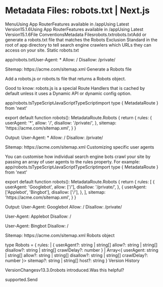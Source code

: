 # Metadata Files: robots.txt | Next.js

<p>MenuUsing App RouterFeatures available in /appUsing Latest Version15.1.6Using App RouterFeatures available in /appUsing Latest Version15.1.6File ConventionsMetadata Filesrobots.txtrobots.txtAdd or generate a robots.txt file that matches the Robots Exclusion Standard in the root of app directory to tell search engine crawlers which URLs they can access on your site.
Static robots.txt</p>
<p>app/robots.txtUser-Agent: *
Allow: /
Disallow: /private/</p>
<p>Sitemap: https://acme.com/sitemap.xml
Generate a Robots file</p>
<p>Add a robots.js or robots.ts file that returns a Robots object.</p>
<p>Good to know: robots.js is a special Route Handlers that is cached by default unless it uses a Dynamic API or dynamic config option.</p>
<p>app/robots.tsTypeScriptJavaScriptTypeScriptimport type { MetadataRoute } from 'next'</p>
<p>export default function robots(): MetadataRoute.Robots {
return {
rules: {
userAgent: '*',
allow: '/',
disallow: '/private/',
},
sitemap: 'https://acme.com/sitemap.xml',
}
}</p>
<p>Output:
User-Agent: *
Allow: /
Disallow: /private/</p>
<p>Sitemap: https://acme.com/sitemap.xml
Customizing specific user agents</p>
<p>You can customise how individual search engine bots crawl your site by passing an array of user agents to the rules property. For example:
app/robots.tsTypeScriptJavaScriptTypeScriptimport type { MetadataRoute } from 'next'</p>
<p>export default function robots(): MetadataRoute.Robots {
return {
rules: [
{
userAgent: 'Googlebot',
allow: ['/'],
disallow: '/private/',
},
{
userAgent: ['Applebot', 'Bingbot'],
disallow: ['/'],
},
],
sitemap: 'https://acme.com/sitemap.xml',
}
}</p>
<p>Output:
User-Agent: Googlebot
Allow: /
Disallow: /private/</p>
<p>User-Agent: Applebot
Disallow: /</p>
<p>User-Agent: Bingbot
Disallow: /</p>
<p>Sitemap: https://acme.com/sitemap.xml
Robots object</p>
<p>type Robots = {
rules:
| {
userAgent?: string | string[]
allow?: string | string[]
disallow?: string | string[]
crawlDelay?: number
}
| Array&lt;{
userAgent: string | string[]
allow?: string | string[]
disallow?: string | string[]
crawlDelay?: number
}&gt;
sitemap?: string | string[]
host?: string
}
Version History</p>
<p>VersionChangesv13.3.0robots introduced.Was this helpful?</p>
<p>supported.Send</p>
